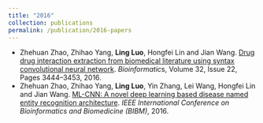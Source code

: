 ```yaml
---
title: "2016"
collection: publications
permalink: /publication/2016-papers
---
```


- Zhehuan Zhao, Zhihao Yang, **Ling Luo**, Hongfei Lin and Jian Wang. [Drug drug interaction extraction from biomedical literature using syntax convolutional neural network](https://academic.oup.com/bioinformatics/article/32/22/3444/2525603). *Bioinformatic*s, Volume 32, Issue 22, Pages 3444–3453, 2016.
- Zhehuan Zhao, Zhihao Yang, **Ling Luo**, Yin Zhang, Lei Wang, Hongfei Lin and Jian Wang. [ML-CNN: A novel deep learning based disease named entity recognition architecture](http://ieeexplore.ieee.org/abstract/document/7822625/). *IEEE International Conference on Bioinformatics and Biomedicine (BIBM)*, 2016.